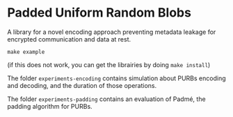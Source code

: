 # Padded Uniform Random Blobs

A library for a novel encoding approach preventing metadata leakage for encrypted communication and data at rest.

```
make example
```
(if this does not work, you can get the librairies by doing `make install`)

The folder `experiments-encoding` contains simulation about PURBs encoding and decoding, and the duration of those operations.

The folder `experiments-padding` contains an evaluation of Padmé, the padding algorithm for PURBs.


